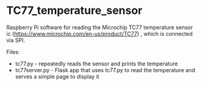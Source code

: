 # TC77_temperature_sensor
Raspberry Pi software for reading the Microchip TC77 temperature sensor ic (https://www.microchip.com/en-us/product/TC77) , which is connected via SPI.

Files:

* tc77.py - repeatedly reads the sensor and prints the temperature
* tc77server.py - Flask app that uses tc77.py to read the temperature and serves a simple page to display it






